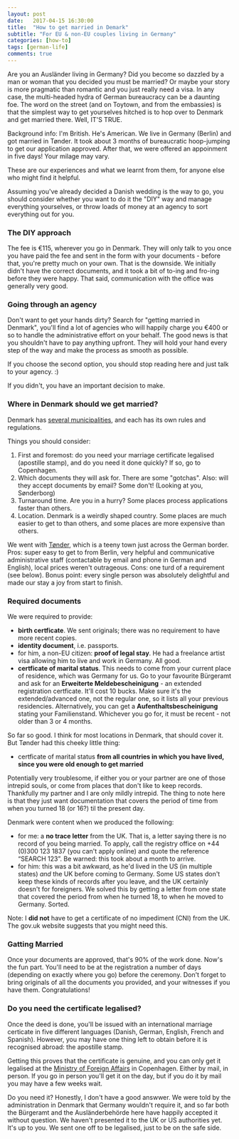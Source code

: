 ```yaml
---
layout: post
date:   2017-04-15 16:30:00
title:  "How to get married in Demark"
subtitle: "For EU & non-EU couples living in Germany"
categories: [how-to]
tags: [german-life]
comments: true
---
```


Are you an Ausländer living in Germany? Did you become so dazzled by a man or woman that you decided you must be married? Or maybe your story is more pragmatic than romantic and you just really need a visa. In any case, the multi-headed hydra of German bureaucracy can be a daunting foe. The word on the street (and on Toytown, and from the embassies) is that the simplest way to get yourselves hitched is to hop over to Denmark and get married there. Well, IT'S TRUE. 

Background info: I'm British. He's American. We live in Germany (Berlin) and got married in Tønder. It took about 3 months of bureaucratic hoop-jumping to get our application approved. After that, we were offered an appoinment in five days! Your milage may vary. 

These are our experiences and what we learnt from them, for anyone else who might find it helpful.

Assuming you've already decided a Danish wedding is the way to go, you should consider whether you want to do it the "DIY" way and manage everything yourselves, or throw loads of money at an agency to sort everything out for you.


### The DIY approach

The fee is €115, wherever you go in Denmark. They will only talk to you once you have paid the fee and sent in the form with your documents - before that, you're pretty much on your own. That is the downside. We initially didn't have the correct documents, and it took a bit of to-ing and fro-ing before they were happy. That said, communication with the office was generally very good.


### Going through an agency

Don't want to get your hands dirty? Search for "getting married in Denmark", you'll find a lot of agencies who will happily charge you €400 or so to handle the administrative effort on your behalf. The good news is that you shouldn't have to pay anything upfront. They will hold your hand every step of the way and make the process as smooth as possible. 

If you choose the second option, you should stop reading here and just talk to your agency. :)

If you didn't, you have an important decision to make.

### Where in Denmark should we get married?

Denmark has [several municipalities][dk-mn], and each has its own rules and regulations.

Things you should consider:

1. First and foremost: do you need your marriage certificate legalised (apostille stamp), and do you need it done quickly? If so, go to Copenhagen.
2. Which documents they will ask for. There are some "gotchas". Also: will they accept documents by email? Some don't! (Looking at you, Sønderborg)
2. Turnaround time. Are you in a hurry? Some places process applications faster than others.
3. Location. Denmark is a weirdly shaped country. Some places are much easier to get to than others, and some places are more expensive than others.

We went with [Tønder][tønder], which is a teeny town just across the German border. Pros: super easy to get to from Berlin, very helpful and communicative administrative staff (contactable by email and phone in German and English), local prices weren't outrageous. Cons: one turd of a requirement (see below). Bonus point: every single person was absolutely delightful and made our stay a joy from start to finish.


### Required documents

We were required to provide:

* **birth certficate**. We sent originals; there was no requirement to have more recent copies.
* **identity document**, i.e. passports.
* for him, a non-EU citizen: **proof of legal stay**. He had a freelance artist visa allowing him to live and work in Germany. All good.
* **certficate of marital status**. This needs to come from your current place of residence, which was Germany for us. Go to your favourite Bürgeramt and ask for an **Erweiterte Meldebescheinigung** - an extended registration certficate. It'll cost 10 bucks. Make sure it's the extended/advanced one, not the regular one, so it lists all your previous residencies. Alternatively, you can get a **Aufenthaltsbescheinigung** stating your Familienstand. Whichever you go for, it must be recent - not older than 3 or 4 months.

So far so good. I think for most locations in Denmark, that should cover it. But Tønder had this cheeky little thing:

* certficate of marital status **from all countries in which you have lived, since you were old enough to get married**

Potentially very troublesome, if either you or your partner are one of those intrepid souls, or come from places that don't like to keep records. Thankfully my partner and I are only mildly intrepid. The thing to note here is that they just want documentation that covers the period of time from when you turned 18 (or 16?) til the present day.

Denmark were content when we produced the following:

* for me: a **no trace letter** from the UK. That is, a letter saying there is no record of you being married. To apply, call the registry office on +44 (0)300 123 1837 (you can't apply online) and quote the reference “SEARCH 123”. Be warned: this took about a month to arrive.
* for him: this was a bit awkward, as he'd lived in the US (in multiple states) *and* the UK before coming to Germany. Some US states don't keep these kinds of records after you leave, and the UK certainly doesn't for foreigners. We solved this by getting a letter from one state that covered the period from when he turned 18, to when he moved to Germany. Sorted.

Note: I **did not** have to get a certificate of no impediment (CNI) from the UK. The gov.uk website suggests that you might need this. 


### Gatting Married

Once your documents are approved, that's 90% of the work done. Now's the fun part. You'll need to be at the registration a number of days (depending on exactly where you go) before the ceremony. Don't forget to bring originals of all the documents you provided, and your witnesses if you have them. Congratulations!


### Do you need the certificate legalised?

Once the deed is done, you'll be issued with an international marriage certicate in five different languages (Danish, German, English, French and Spanish). However, you may have one thing left to obtain before it is recognised abroad: the apostille stamp.

Getting this proves that the certificate is genuine, and you can only get it legalised at the [Ministry of Foreign Affairs][mofa-dk] in Copenhagen. Either by mail, in person. If you go in person you'll get it on the day, but if you do it by mail you may have a few weeks wait. 

Do you need it? Honestly, I don't have a good answwer. We were told by the administration in Denmark that Germany wouldn't require it, and so far both the Bürgeramt and the Ausländerbehörde here have happily accepted it without question. We haven't presented it to the UK or US authorities yet. It's up to you. We sent one off to be legalised, just to be on the safe side.

[requirement]: #extra-requirement
[tønder]: http://toender.dk/citizen/getting-married/getting-married?language=en
[dk-mn]: https://en.wikipedia.org/wiki/List_of_municipalities_of_Denmark
[mofa-dk]: http://um.dk/en/travel-and-residence/legalisation